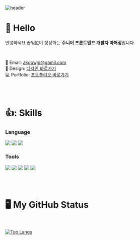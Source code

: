 ![header](https://capsule-render.vercel.app/api?type=waving&color=auto&height=200&section=header&text=Front-end&fontSize=70&fontAlign=80)

# 👋 Hello 
안녕하세요 끊임없이 성장하는 **주니어 프론트엔드 개발자 마해정**입니다.

<br>

📧 Email: akgowjd@gamil.com<br>
📕 Design: [디자인 바로가기](https://drive.google.com/file/d/1RJk1J57DysOD24tL_zob6-vWn-aZxZTz/view)<br>
💻 Portfolio: [포트폴리오 바로가기](https://gowjdqkqh9.github.io/portfolio/#)

<br>
<br>

# 👍: Skills 
### Language
<img src="https://img.shields.io/badge/HTML5-E34F26?style=flat-square&logo=HTML5&logoColor=white"/> <img src="https://img.shields.io/badge/CSS3-1572B6?style=flat-square&logo=CSS3&logoColor=white"/> <img src="https://img.shields.io/badge/JavaScript-F7DF1E?style=flat-square&logo=JavaScript&logoColor=black"/>

### Tools
<img src="https://img.shields.io/badge/Adobe Photoshop-31A8FF?style=flat-square&logo=Adobe Photoshop&logoColor=white"/> <img src="https://img.shields.io/badge/Adobe Illustrator-FF9A00?style=flat-square&logo=Adobe Illustrator&logoColor=white"/> <img src="https://img.shields.io/badge/Figma-F24E1E?style=flat-square&logo=Figma&logoColor=white"/> <img src="https://img.shields.io/badge/Git-F05032?style=flat-square&logo=Git&logoColor=white"/> <img src="https://img.shields.io/badge/GitHub-181717?style=flat-square&logo=GitHub&logoColor=white"/>

<br>
<br>

# 🖥 My GitHub Status 
<br>

[![Top Langs](https://github-readme-stats.vercel.app/api/top-langs/?username=gowjdqkqh9&layout=compact)](https://github.com/Shape2ee/github-readme-stats)

<!---
gowjdqkqh9/gowjdqkqh9 is a ✨ special ✨ repository because its `README.md` (this file) appears on your GitHub profile.
미리보기 링크를 클릭하여 변경 사항을 확인할 수 있습니다.
--->
